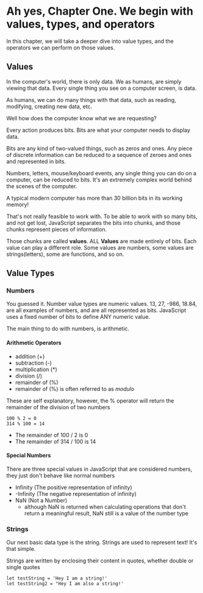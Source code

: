 # Ah yes, Chapter One. We begin with values, types, and operators

In this chapter, we will take a deeper dive into value types, and the operators we can perform on those values. 

## Values 

In the computer's world, there is only data. We as humans, are simply viewing that data. Every single thing you see on a computer screen, is data.

As humans, we can do many things with that data, such as reading, modifying, creating new data, etc.

Well how does the computer know what we are requesting?

Every action produces bits. Bits are what your computer needs to display data. 

Bits are any kind of two-valued things, such as zeros and ones. Any piece of discrete information can be reduced to a sequence of zeroes and ones and represented in bits.

Numbers, letters, mouse/keyboard events, any single thing you can do on a computer, can be reduced to bits. It's an extremely complex world behind the scenes of the computer.

A typical modern computer has more than 30 billion bits in its working memory!

That's not really feasible to work with. To be able to work with so many bits, and not get lost, JavaScript separates the bits into chunks, and those chunks represent pieces of information.

Those chunks are called **values**. ALL **Values** are made entirely of bits. Each value can play a different role. Some values are numbers, some values are strings(letters), some are functions, and so on.


## Value Types

### Numbers

You guessed it. Number value types are numeric values. 13, 27, -986, 18.84, are all examples of numbers, and are all represented as bits. JavaScript uses a fixed number of bits to define ANY numeric value.

The main thing to do with numbers, is arithmetic. 

#### Arithmetic Operators

- addition (+)
- subtraction (-)
- multiplication (*)
- division (/)
- remainder of (%) 
- remainder of (%) is often referred to as *modulo*

These are self explanatory, however, the % operator will return the remainder of the division of two numbers
```
100 % 2 = 0
314 % 100 = 14 
```
- The remainder of 100 / 2 is 0
- The remainder of 314 / 100 is 14

#### Special Numbers

There are three special values in JavaScript that are considered numbers, they just don't behave like normal numbers

- Infinity (The positive representation of infinity)
- -Infinity (The negative representation of infinity)
- NaN (Not a Number)
  - although NaN is returned when calculating operations that don't return a meaningful result, NaN still is a value of the number type


### Strings

Our next basic data type is the string. Strings are used to represent text! It's that simple.

Strings are written by enclosing their content in quotes, whether double or single quotes
```
let testString = 'Hey I am a string!'
let testString2 = "Hey I am also a string!'
```



